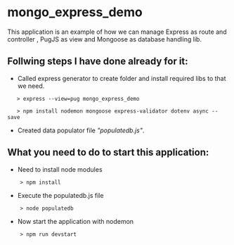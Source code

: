 # mongo_express_demo
This application is an example of how we can manage Express as route and controller , PugJS as view and Mongoose as database handling lib.

## Follwing steps I have done already for it:

- Called express generator to create folder and install required libs to that we need.

```
   > express --view=pug mongo_express_demo

   > npm install nodemon mongoose express-validator dotenv async --save
```

- Created data populator file *"populatedb.js"*.

## What you need to do to start this application:

- Need to install node modules

```
    > npm install
```

- Execute the populatedb.js file

```
    > node populatedb
```

- Now start the application with nodemon

```
    > npm run devstart
```
